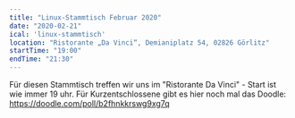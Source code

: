 ```yaml
---
title: "Linux-Stammtisch Februar 2020"
date: "2020-02-21"
ical: 'linux-stammtisch'
location: "Ristorante „Da Vinci“, Demianiplatz 54, 02826 Görlitz"
startTime: "19:00"
endTime: "21:30"
---
```


Für diesen Stammtisch treffen wir uns im "Ristorante Da Vinci" - Start ist wie immer 19 uhr. 
Für Kurzentschlossene gibt es hier noch mal das Doodle: https://doodle.com/poll/b2fhnkkrswg9xg7q
